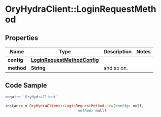 # OryHydraClient::LoginRequestMethod

## Properties

Name | Type | Description | Notes
------------ | ------------- | ------------- | -------------
**config** | [**LoginRequestMethodConfig**](LoginRequestMethodConfig.md) |  | 
**method** | **String** | and so on. | 

## Code Sample

```ruby
require 'OryHydraClient'

instance = OryHydraClient::LoginRequestMethod.new(config: null,
                                 method: null)
```


